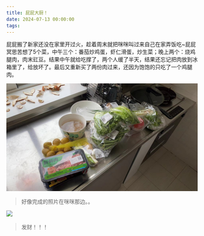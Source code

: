 ```yaml
---
title: 屁屁大厨！
date: 2024-07-13 00:00:00
tags:
---
```


屁屁搬了新家还没在家里开过火，趁着周末就把咪咪叫过来自己在家弄饭吃~屁屁冥思苦想了5个菜，中午三个：番茄炒鸡蛋，虾仁滑蛋，炒生菜；晚上两个：烧鸡腿肉，肉末豇豆。结果中午就给吃撑了，两个人缓了半天，结果还忘记把肉放到冰箱里了，给放坏了。最后又重新买了两份肉过来，还因为饱饱的只吃了一个鸡腿肉。

![](/images/cook.jpg)

> 好像完成的照片在咪咪那边。。

![](/images/facai.jpg)

> 发财！！！